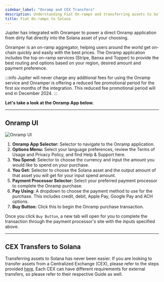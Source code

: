 ```yaml
---
sidebar_label: "Onramp and CEX Transfers"
description: Understanding Fiat On-ramps and transferring assets to Solana from CEX's.
title: Fiat On-ramps to Solana
---
```


<head>
    <title>Asset On-ramps to Solana</title>
    <meta name="twitter:card" content="summary" />
</head>

Jupiter has integrated with Onramper to power a direct Onramp application from dirty fiat directly into the Solana asset of your choosing. 

Onramper is an on-ramp aggregator, helping users around the world get on-chain quickly and easily with the best prices. The Onramp application includes the top on-ramp services (Stripe, Banxa and Topper) to provide the best routing and options based on your region, desired amount and payment preference.

:::info
Jupiter will never charge any additional fees for using the Onramp service and Onramper is offering a reduced fee promotional period for the first six months of the integration. This reduced fee promotional period will end in December 2024.
:::

**Let's take a look at the Onramp App below.**

---

## Onramp UI

![Onramp UI](../img/bridge/bridge-3.png)

1. **Onramp App Selector:** Selector to navigate to the Onramp application.
2. **Options Menu:** Select your language preferences, review the Terms of Usage and Privacy Policy, and find Help & Support here. 
3. **You Spend:** Selector to choose the currency and input the amount you would like to spend on your purchase.
4. **You Get:** Selector to choose the Solana asset and the output amount of that asset you will get for your input spend amount.
5. **Payment Processor Selector:** Select your preferred payment processor to complete the Onramp purchase.
6. **Pay Using:** A dropdown to choose the payment method to use for the purchase. This includes credit, debit, Apple Pay, Google Pay and ACH options.
7. **Buy Button:** Click this to begin the Onramp purchase transaction.

Once you click `Buy Button`, a new tab will open for you to complete the transaction through the payment processor's site with the inputs specified above.

---

## CEX Transfers to Solana

Transferring assets to Solana has never been easier. If you are looking to transfer assets from a Centralized Exchange (CEX), please refer to the steps provided [here](https://jup.ag/bridge/cex). Each CEX can have different requirements for external transfers, so please refer to their respective Guide as well.
